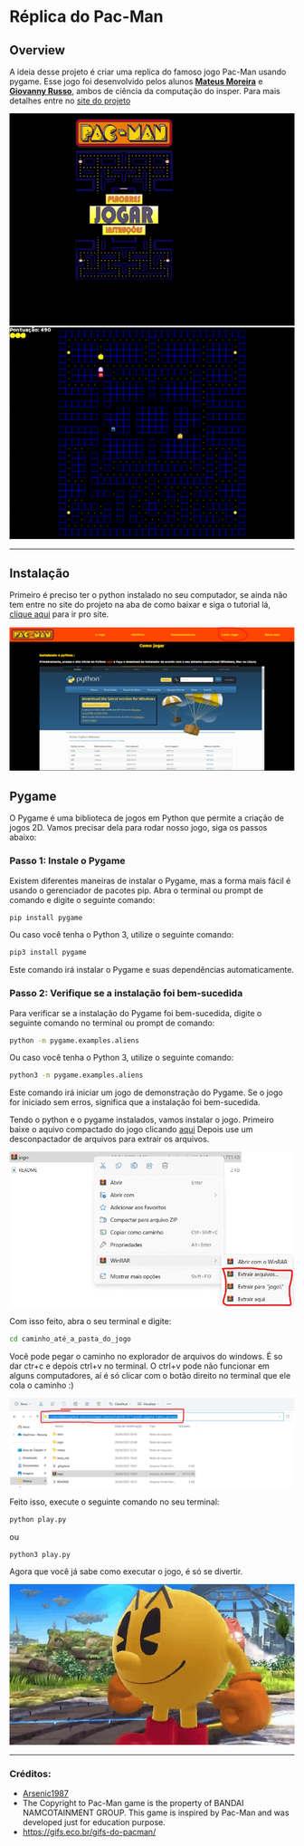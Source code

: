 # Réplica do Pac-Man

## Overview
A ideia desse projeto é criar uma replica do famoso jogo Pac-Man usando pygame. Esse jogo foi desenvolvido pelos alunos [**Mateus Moreira**](https://www.linkedin.com/in/mateus-moreira-8a8bb1214/) e [**Giovanny Russo**](https://www.linkedin.com/in/giovanny-russo-8a8b261b2/), ambos de ciência da computação do insper. Para mais detalhes entre no [site do projeto](https://insper-classroom.github.io/devlife-23-1-projeto-pygame-mateus_giovanny/)

![print1 do jogo](docs/fotos/gif_gameplay.gif) ![print2 do jogo](docs/fotos/img_readme5.png)

---
## Instalação

Primeiro é preciso ter o python instalado no seu computador, se ainda não tem entre no site do projeto na aba de como baixar e siga o tutorial lá, [clique aqui](https://insper-classroom.github.io/devlife-23-1-projeto-pygame-mateus_giovanny/) para ir pro site.

![print do menu do site](docs/fotos/img_readme1.png)

## Pygame

O Pygame é uma biblioteca de jogos em Python que permite a criação de jogos 2D. Vamos precisar dela para rodar nosso jogo, siga os passos abaixo:

### Passo 1: Instale o Pygame

Existem diferentes maneiras de instalar o Pygame, mas a forma mais fácil é usando o gerenciador de pacotes pip. Abra o terminal ou prompt de comando e digite o seguinte comando:

```bash
pip install pygame
```

Ou caso você tenha o Python 3, utilize o seguinte comando:

```bash
pip3 install pygame
```

Este comando irá instalar o Pygame e suas dependências automaticamente.

### Passo 2: Verifique se a instalação foi bem-sucedida

Para verificar se a instalação do Pygame foi bem-sucedida, digite o seguinte comando no terminal ou prompt de comando:

```bash
python -m pygame.examples.aliens
```

Ou caso você tenha o Python 3, utilize o seguinte comando:

```bash
python3 -m pygame.examples.aliens
```

Este comando irá iniciar um jogo de demonstração do Pygame. Se o jogo for iniciado sem erros, significa que a instalação foi bem-sucedida.

Tendo o python e o pygame instalados, vamos instalar o jogo. Primeiro baixe o aquivo compactado do jogo clicando [aqui](https://github.com/insper-classroom/devlife-23-1-projeto-pygame-mateus_giovanny/raw/main/jogo.rar)
Depois use um desconpactador de arquivos para extrair os arquivos.

![print do descompactador de arquivos](docs/fotos/img_readme2.png)

Com isso feito, abra o seu terminal e digite:

```bash
cd caminho_até_a_pasta_do_jogo
```

Você pode pegar o caminho no explorador de arquivos do windows. É so dar ctr+c e depois ctrl+v no terminal. O ctrl+v pode não funcionar em alguns computadores, aí é só clicar com o botão direito no terminal que ele cola o caminho :)

![print explorador de arquivos do windows](docs/fotos/img_readme3.png)

Feito isso, execute o seguinte comando no seu terminal:

```bash
python play.py
```
ou

```bash
python3 play.py
```

Agora que você já sabe como executar o jogo, é só se divertir.

![pac man dando joinha](docs/fotos/pac_dando_joinha.gif)

---

### Créditos:
- [Arsenic1987](https://www.youtube.com/watch?v=qtZ0hl-unM4)
- The Copyright to Pac-Man game is the property of BANDAI NAMCOTAINMENT GROUP. This game is inspired by Pac-Man and was developed just for education purpose.
- https://gifs.eco.br/gifs-do-pacman/
